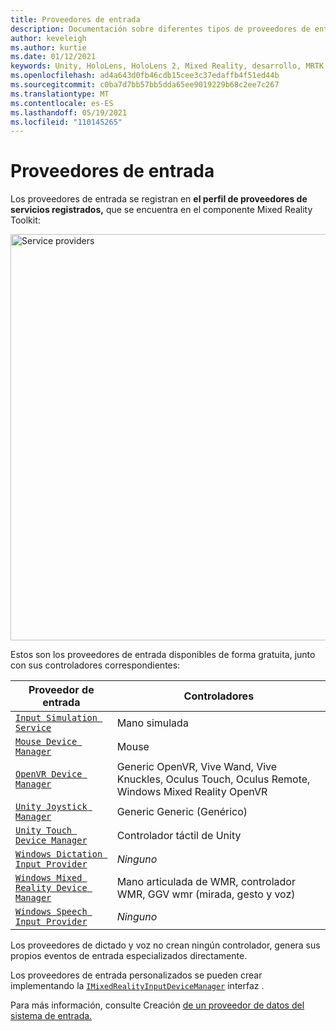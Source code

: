 ```yaml
---
title: Proveedores de entrada
description: Documentación sobre diferentes tipos de proveedores de entrada en MRTK
author: keveleigh
ms.author: kurtie
ms.date: 01/12/2021
keywords: Unity, HoloLens, HoloLens 2, Mixed Reality, desarrollo, MRTK
ms.openlocfilehash: ad4a643d0fb46cdb15cee3c37edaffb4f51ed44b
ms.sourcegitcommit: c0ba7d7bb57bb5dda65ee9019229b68c2ee7c267
ms.translationtype: MT
ms.contentlocale: es-ES
ms.lasthandoff: 05/19/2021
ms.locfileid: "110145265"
---
```

# <a name="input-providers"></a>Proveedores de entrada

Los proveedores de entrada se registran en **el perfil de proveedores de servicios registrados,** que se encuentra en el componente Mixed Reality Toolkit:

<img src="../images/input/RegisteredServiceProviders.PNG" width="650px" style="display:block;" alt="Service providers">

Estos son los proveedores de entrada disponibles de forma gratuita, junto con sus controladores correspondientes:

| Proveedor de entrada | Controladores |
| --- | --- |
| [`Input Simulation Service`](xref:Microsoft.MixedReality.Toolkit.Input.InputSimulationService) | Mano simulada |
| [`Mouse Device Manager`](xref:Microsoft.MixedReality.Toolkit.Input.UnityInput.MouseDeviceManager) | Mouse  |
| [`OpenVR Device Manager`](xref:Microsoft.MixedReality.Toolkit.OpenVR.Input.OpenVRDeviceManager) | Generic OpenVR, Vive Wand, Vive Knuckles, Oculus Touch, Oculus Remote, Windows Mixed Reality OpenVR  |
| [`Unity Joystick Manager`](xref:Microsoft.MixedReality.Toolkit.Input.UnityInput.UnityJoystickManager) | Generic Generic (Genérico)  |
| [`Unity Touch Device Manager`](xref:Microsoft.MixedReality.Toolkit.Input.UnityInput.UnityTouchDeviceManager) | Controlador táctil de Unity  |
| [`Windows Dictation Input Provider`](xref:Microsoft.MixedReality.Toolkit.Windows.Input.WindowsDictationInputProvider) | *Ninguno*  |
| [`Windows Mixed Reality Device Manager`](xref:Microsoft.MixedReality.Toolkit.WindowsMixedReality.Input.WindowsMixedRealityDeviceManager) | Mano articulada de WMR, controlador WMR, GGV wmr (mirada, gesto y voz) |
| [`Windows Speech Input Provider`](xref:Microsoft.MixedReality.Toolkit.Windows.Input.WindowsSpeechInputProvider) | *Ninguno* |

Los proveedores de dictado y voz no crean ningún controlador, genera sus propios eventos de entrada especializados directamente.

Los proveedores de entrada personalizados se pueden crear implementando la [`IMixedRealityInputDeviceManager`](xref:Microsoft.MixedReality.Toolkit.Input.IMixedRealityInputDeviceManager) interfaz .

Para más información, consulte Creación [de un proveedor de datos del sistema de entrada.](create-data-provider.md)
